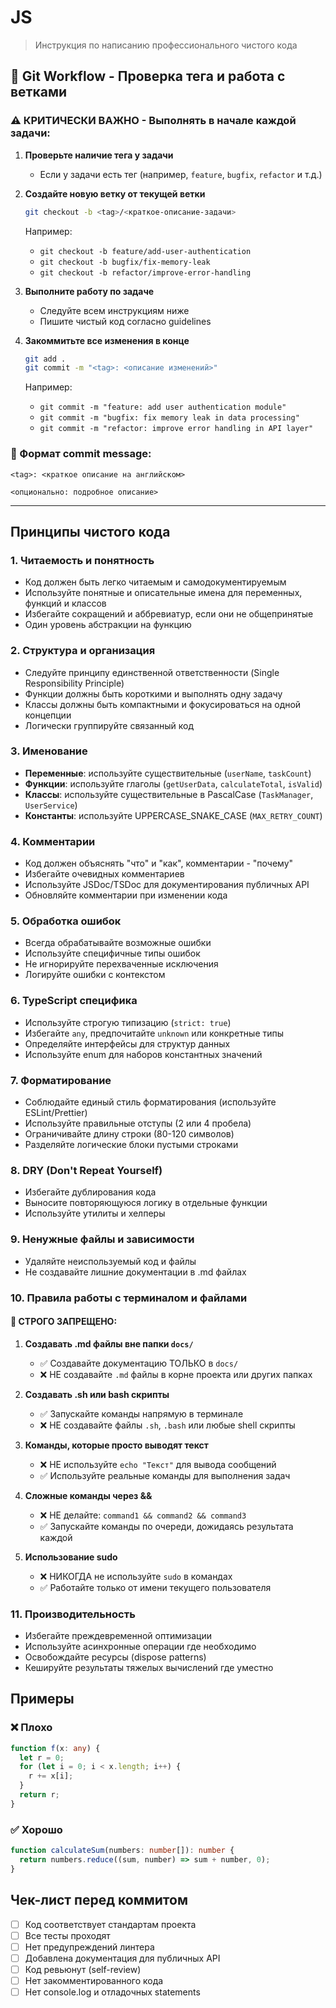 # JS

> Инструкция по написанию профессионального чистого кода

## 🔄 Git Workflow - Проверка тега и работа с ветками

### ⚠️ КРИТИЧЕСКИ ВАЖНО - Выполнять в начале каждой задачи:

1. **Проверьте наличие тега у задачи**

   - Если у задачи есть тег (например, `feature`, `bugfix`, `refactor` и т.д.)

2. **Создайте новую ветку от текущей ветки**

   ```bash
   git checkout -b <tag>/<краткое-описание-задачи>
   ```

   Например:

   - `git checkout -b feature/add-user-authentication`
   - `git checkout -b bugfix/fix-memory-leak`
   - `git checkout -b refactor/improve-error-handling`

3. **Выполните работу по задаче**

   - Следуйте всем инструкциям ниже
   - Пишите чистый код согласно guidelines

4. **Закоммитьте все изменения в конце**
   ```bash
   git add .
   git commit -m "<tag>: <описание изменений>"
   ```
   Например:
   - `git commit -m "feature: add user authentication module"`
   - `git commit -m "bugfix: fix memory leak in data processing"`
   - `git commit -m "refactor: improve error handling in API layer"`

### 📝 Формат commit message:

```
<tag>: <краткое описание на английском>

<опционально: подробное описание>
```

---

## Принципы чистого кода

### 1. Читаемость и понятность

- Код должен быть легко читаемым и самодокументируемым
- Используйте понятные и описательные имена для переменных, функций и классов
- Избегайте сокращений и аббревиатур, если они не общепринятые
- Один уровень абстракции на функцию

### 2. Структура и организация

- Следуйте принципу единственной ответственности (Single Responsibility Principle)
- Функции должны быть короткими и выполнять одну задачу
- Классы должны быть компактными и фокусироваться на одной концепции
- Логически группируйте связанный код

### 3. Именование

- **Переменные**: используйте существительные (`userName`, `taskCount`)
- **Функции**: используйте глаголы (`getUserData`, `calculateTotal`, `isValid`)
- **Классы**: используйте существительные в PascalCase (`TaskManager`, `UserService`)
- **Константы**: используйте UPPERCASE_SNAKE_CASE (`MAX_RETRY_COUNT`)

### 4. Комментарии

- Код должен объяснять "что" и "как", комментарии - "почему"
- Избегайте очевидных комментариев
- Используйте JSDoc/TSDoc для документирования публичных API
- Обновляйте комментарии при изменении кода

### 5. Обработка ошибок

- Всегда обрабатывайте возможные ошибки
- Используйте специфичные типы ошибок
- Не игнорируйте перехваченные исключения
- Логируйте ошибки с контекстом

### 6. TypeScript специфика

- Используйте строгую типизацию (`strict: true`)
- Избегайте `any`, предпочитайте `unknown` или конкретные типы
- Определяйте интерфейсы для структур данных
- Используйте enum для наборов константных значений

### 7. Форматирование

- Соблюдайте единый стиль форматирования (используйте ESLint/Prettier)
- Используйте правильные отступы (2 или 4 пробела)
- Ограничивайте длину строки (80-120 символов)
- Разделяйте логические блоки пустыми строками

### 8. DRY (Don't Repeat Yourself)

- Избегайте дублирования кода
- Выносите повторяющуюся логику в отдельные функции
- Используйте утилиты и хелперы

### 9. Ненужные файлы и зависимости

- Удаляйте неиспользуемый код и файлы
- Не создавайте лишние документации в .md файлах

### 10. Правила работы с терминалом и файлами

#### 🚫 СТРОГО ЗАПРЕЩЕНО:

1. **Создавать .md файлы вне папки `docs/`**

   - ✅ Создавайте документацию ТОЛЬКО в `docs/`
   - ❌ НЕ создавайте `.md` файлы в корне проекта или других папках

2. **Создавать .sh или bash скрипты**

   - ✅ Запускайте команды напрямую в терминале
   - ❌ НЕ создавайте файлы `.sh`, `.bash` или любые shell скрипты

3. **Команды, которые просто выводят текст**

   - ❌ НЕ используйте `echo "Текст"` для вывода сообщений
   - ✅ Используйте реальные команды для выполнения задач

4. **Сложные команды через &&**

   - ❌ НЕ делайте: `command1 && command2 && command3`
   - ✅ Запускайте команды по очереди, дожидаясь результата каждой

5. **Использование sudo**
   - ❌ НИКОГДА не используйте `sudo` в командах
   - ✅ Работайте только от имени текущего пользователя

### 11. Производительность

- Избегайте преждевременной оптимизации
- Используйте асинхронные операции где необходимо
- Освобождайте ресурсы (dispose patterns)
- Кешируйте результаты тяжелых вычислений где уместно

## Примеры

### ❌ Плохо

```typescript
function f(x: any) {
  let r = 0;
  for (let i = 0; i < x.length; i++) {
    r += x[i];
  }
  return r;
}
```

### ✅ Хорошо

```typescript
function calculateSum(numbers: number[]): number {
  return numbers.reduce((sum, number) => sum + number, 0);
}
```

## Чек-лист перед коммитом

- [ ] Код соответствует стандартам проекта
- [ ] Все тесты проходят
- [ ] Нет предупреждений линтера
- [ ] Добавлена документация для публичных API
- [ ] Код ревьюнут (self-review)
- [ ] Нет закомментированного кода
- [ ] Нет console.log и отладочных statements
